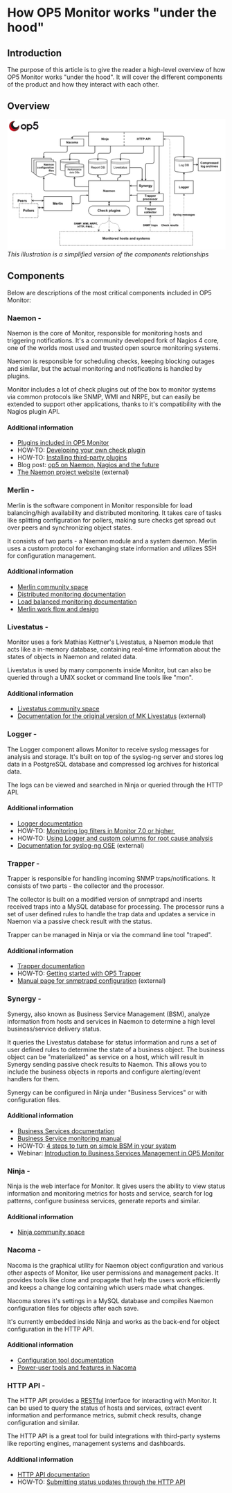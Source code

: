 # How OP5 Monitor works "under the hood"

## Introduction

The purpose of this article is to give the reader a high-level overview of how OP5 Monitor works "under the hood".
It will cover the different components of the product and how they interact with each other.

## Overview

*![](images/16482360/17269437.png)
This illustration is a simplified version of the components relationships*

## Components

Below are descriptions of the most critical components included in OP5 Monitor:

### Naemon -

Naemon is the core of Monitor, responsible for monitoring hosts and triggering notifications.
It's a community developed fork of Nagios 4 core, one of the worlds most used and trusted open source monitoring systems.

Naemon is responsible for scheduling checks, keeping blocking outages and similar,
but the actual monitoring and notifications is handled by plugins.

Monitor includes a lot of check plugins out of the box to monitor systems via common protocols like SNMP, WMI and NRPE,
but can easily be extended to support other applications, thanks to it's compatibility with the Nagios plugin API.

#### Additional information

- [Plugins included in OP5 Monitor](.How_op5_Monitor_works_under_the_hood_v7.3.0)
- HOW-TO: [Developing your own check plugin](.How_op5_Monitor_works_under_the_hood_v7.3.0)
- HOW-TO: [Installing third-party plugins](https://kb.op5.com/display/HOWTOs/Installing+third-party+plugins)
- Blog post: [op5 on Naemon, Nagios and the future](https://www.op5.com/blog/news/op5-naemon-nagios-future/)
- [The Naemon project website](http://www.naemon.org/) (external)

### Merlin -

Merlin is the software component in Monitor responsible for load balancing/high availability and distributed monitoring.
It takes care of tasks like splitting configuration for pollers, making sure checks get spread out over peers and synchronizing object states.

It consists of two parts - a Naemon module and a system daemon.
Merlin uses a custom protocol for exchanging state information and utilizes SSH for configuration management.

#### Additional information

- [Merlin community space](.How_op5_Monitor_works_under_the_hood_v7.3.0)
- [Distributed monitoring documentation](.How_op5_Monitor_works_under_the_hood_v7.3.0)
- [Load balanced monitoring documentation](.How_op5_Monitor_works_under_the_hood_v7.3.0)
- [Merlin work flow and design](.How_op5_Monitor_works_under_the_hood_v7.3.0)

### Livestatus -

Monitor uses a fork Mathias Kettner's Livestatus, a Naemon module that acts like a in-memory database,
containing real-time information about the states of objects in Naemon and related data.

Livestatus is used by many components inside Monitor, but can also be queried through a UNIX socket or command line tools like "mon".

#### Additional information

- [Livestatus community space](.How_op5_Monitor_works_under_the_hood_v7.3.0)
- [Documentation for the original version of MK Livestatus](https://mathias-kettner.de/checkmk_livestatus.html) (external)

### Logger -

The Logger component allows Monitor to receive syslog messages for analysis and storage.
It's built on top of the syslog-ng server and stores log data in a PostgreSQL database and compressed log archives for historical data.

The logs can be viewed and searched in Ninja or queried through the HTTP API.

#### Additional information

- [Logger documentation](.How_op5_Monitor_works_under_the_hood_v7.3.0)
- HOW-TO: [Monitoring log filters in Monitor 7.0 or higher ](.How_op5_Monitor_works_under_the_hood_v7.3.0)
- HOW-TO: [Using Logger and custom columns for root cause analysis](https://kb.op5.com/display/HOWTOs/Using+Logger+and+custom+columns+for+root+cause+analysis)
- [Documentation for syslog-ng OSE](index) (external)

### Trapper -

Trapper is responsible for handling incoming SNMP traps/notifications.
It consists of two parts - the collector and the processor.

The collector is built on a modified version of snmptrapd and inserts received traps into a MySQL database for processing.
The processor runs a set of user defined rules to handle the trap data and updates a service in Naemon via a passive check result with the status.

Trapper can be managed in Ninja or via the command line tool "traped".

#### Additional information

- [Trapper documentation](op5_Trapper_Manual)
- HOW-TO: [Getting started with OP5 Trapper](https://kb.op5.com/display/HOWTOs/Getting+started+with+op5+Trapper)
- [Manual page for snmptrapd configuration](http://www.net-snmp.org/docs/man/snmptrapd.conf.html) (external)

### Synergy -

Synergy, also known as Business Service Management (BSM),
analyze information from hosts and services in Naemon to determine a high level business/service delivery status.

It queries the Livestatus database for status information and runs a set of user defined rules to determine the state of a business object.
The business object can be "materialized" as service on a host, which will result in Synergy sending passive check results to Naemon.
This allows you to include the business objects in reports and configure alerting/event handlers for them.

Synergy can be configured in Ninja under "Business Services" or with configuration files.

#### Additional information

- [Business Services documentation](.How_op5_Monitor_works_under_the_hood_v7.3.0)
- [Business Service monitoring manual](.How_op5_Monitor_works_under_the_hood_v7.3.0)
- HOW-TO: [4 steps to turn on simple BSM in your system](https://kb.op5.com/display/HOWTOs/4+steps+to+turn+on+simple+BSM+in+your+system)
- Webinar: [Introduction to Business Services Management in OP5 Monitor](https://youtu.be/w5l_URdQKUs)

### Ninja -

Ninja is the web interface for Monitor.
It gives users the ability to view status information and monitoring metrics for hosts and service,
search for log patterns, configure business services, generate reports and similar.

#### Additional information

- [Ninja community space](.How_op5_Monitor_works_under_the_hood_v7.3.0)

### Nacoma -

Nacoma is the graphical utility for Naemon object configuration and various other aspects of Monitor,
like user permissions and management packs.
It provides tools like clone and propagate that help the users work efficiently and keeps a change log containing which users made what changes.

Nacoma stores it's settings in a MySQL database and compiles Naemon configuration files for objects after each save.

It's currently embedded inside Ninja and works as the back-end for object configuration in the HTTP API.

#### Additional information

- [Configuration tool documentation](.How_op5_Monitor_works_under_the_hood_v7.3.0)
- [Power-user tools and features in Nacoma](.How_op5_Monitor_works_under_the_hood_v7.3.0)

### HTTP API -

The HTTP API provides a [RESTful](https://en.wikipedia.org/wiki/Representational_state_transfer) interface for interacting with Monitor.
It can be used to query the status of hosts and services, extract event information and performance metrics, submit check results, change configuration and similar.

The HTTP API is a great tool for build integrations with third-party systems like reporting engines, management systems and dashboards.

#### Additional information

- [HTTP API documentation](.How_op5_Monitor_works_under_the_hood_v7.3.0)
- HOW-TO: [Submitting status updates through the HTTP API](https://kb.op5.com/display/HOWTOs/Submitting+status+updates+through+the+HTTP+API)
